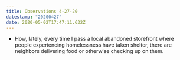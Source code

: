 ```yaml
---
title: Observations 4-27-20
datestamp: "20200427"
date: 2020-05-02T17:47:11.632Z
---
```

- How, lately, every time I pass a local abandoned storefront where people experiencing homelessness have taken shelter, there are neighbors delivering food or otherwise checking up on them.